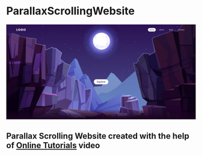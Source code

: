 # ParallaxScrollingWebsite

<img src="./assets/site_example.png" alt="website example image">

## Parallax Scrolling Website created with the help of [Online Tutorials](https://www.youtube.com/watch?v=1wfeqDyMUx4&ab_channel=OnlineTutorials) video
